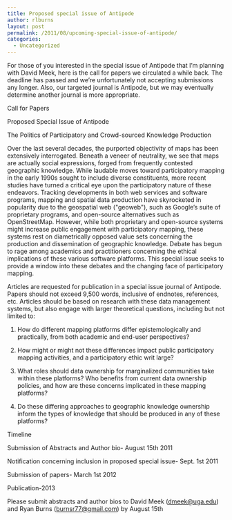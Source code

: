 ```yaml
---
title: Proposed special issue of Antipode
author: rlburns
layout: post
permalink: /2011/08/upcoming-special-issue-of-antipode/
categories:
  - Uncategorized
---
```


For those of you interested in the special issue of Antipode that I’m planning with David Meek, here is the call for papers we circulated a while back. The deadline has passed and we’re unfortunately not accepting submissions any longer. Also, our targeted journal is Antipode, but we may eventually determine another journal is more appropriate.

Call for Papers

Proposed Special Issue of Antipode

The Politics of Participatory and Crowd-sourced Knowledge Production

Over the last several decades, the purported objectivity of maps has been extensively interrogated. Beneath a veneer of neutrality, we see that maps are actually social expressions, forged from frequently contested geographic knowledge. While laudable moves toward participatory mapping in the early 1990s sought to include diverse constituents, more recent studies have turned a critical eye upon the participatory nature of these endeavors. Tracking developments in both web services and software programs, mapping and spatial data production have skyrocketed in popularity due to the geospatial web ("geoweb"), such as Google’s suite of proprietary programs, and open-source alternatives such as OpenStreetMap. However, while both proprietary and open-source systems might increase public engagement with participatory mapping, these systems rest on diametrically opposed value sets concerning the production and dissemination of geographic knowledge. Debate has begun to rage among academics and practitioners concerning the ethical implications of these various software platforms. This special issue seeks to provide a window into these debates and the changing face of participatory mapping.

Articles are requested for publication in a special issue journal of Antipode. Papers should not exceed 9,500 words, inclusive of endnotes, references, etc. Articles should be based on research with these data management systems, but also engage with larger theoretical questions, including but not limited to:

1. How do different mapping platforms differ epistemologically and practically, from both academic and end-user perspectives?

2. How might or might not these differences impact public participatory mapping activities, and a participatory ethic writ large?

3. What roles should data ownership for marginalized communities take within these platforms? Who benefits from current data ownership policies, and how are these concerns implicated in these mapping platforms?

4. Do these differing approaches to geographic knowledge ownership inform the types of knowledge that should be produced in any of these platforms?

Timeline

Submission of Abstracts and Author bio- August 15th 2011

Notification concerning inclusion in proposed special issue- Sept. 1st 2011

Submission of papers- March 1st 2012

Publication-2013

Please submit abstracts and author bios to David Meek (dmeek@uga.edu) and Ryan Burns (burnsr77@gmail.com) by August 15th